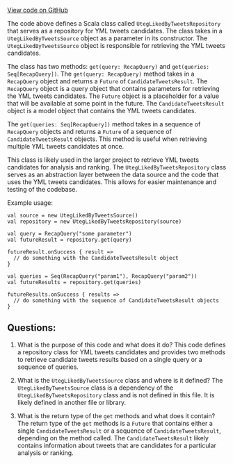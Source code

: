 [View code on GitHub](https://github.com/misbahsy/the-algorithm/timelineranker/server/src/main/scala/com/twitter/timelineranker/uteg_liked_by_tweets/UtegLikedByTweetsRepository.scala)

The code above defines a Scala class called `UtegLikedByTweetsRepository` that serves as a repository for YML tweets candidates. The class takes in a `UtegLikedByTweetsSource` object as a parameter in its constructor. The `UtegLikedByTweetsSource` object is responsible for retrieving the YML tweets candidates.

The class has two methods: `get(query: RecapQuery)` and `get(queries: Seq[RecapQuery])`. The `get(query: RecapQuery)` method takes in a `RecapQuery` object and returns a `Future` of `CandidateTweetsResult`. The `RecapQuery` object is a query object that contains parameters for retrieving the YML tweets candidates. The `Future` object is a placeholder for a value that will be available at some point in the future. The `CandidateTweetsResult` object is a model object that contains the YML tweets candidates.

The `get(queries: Seq[RecapQuery])` method takes in a sequence of `RecapQuery` objects and returns a `Future` of a sequence of `CandidateTweetsResult` objects. This method is useful when retrieving multiple YML tweets candidates at once.

This class is likely used in the larger project to retrieve YML tweets candidates for analysis and ranking. The `UtegLikedByTweetsRepository` class serves as an abstraction layer between the data source and the code that uses the YML tweets candidates. This allows for easier maintenance and testing of the codebase. 

Example usage:

```
val source = new UtegLikedByTweetsSource()
val repository = new UtegLikedByTweetsRepository(source)

val query = RecapQuery("some parameter")
val futureResult = repository.get(query)

futureResult.onSuccess { result =>
  // do something with the CandidateTweetsResult object
}

val queries = Seq(RecapQuery("param1"), RecapQuery("param2"))
val futureResults = repository.get(queries)

futureResults.onSuccess { results =>
  // do something with the sequence of CandidateTweetsResult objects
}
```
## Questions: 
 1. What is the purpose of this code and what does it do?
   This code defines a repository class for YML tweets candidates and provides two methods to retrieve candidate tweets results based on a single query or a sequence of queries.

2. What is the `UtegLikedByTweetsSource` class and where is it defined?
   The `UtegLikedByTweetsSource` class is a dependency of the `UtegLikedByTweetsRepository` class and is not defined in this file. It is likely defined in another file or library.

3. What is the return type of the `get` methods and what does it contain?
   The return type of the `get` methods is a `Future` that contains either a single `CandidateTweetsResult` or a sequence of `CandidateTweetsResult`, depending on the method called. The `CandidateTweetsResult` likely contains information about tweets that are candidates for a particular analysis or ranking.